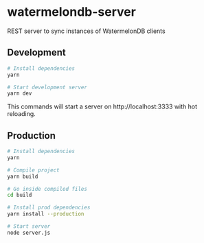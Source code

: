 # watermelondb-server

REST server to sync instances of WatermelonDB clients

## Development

```bash
# Install dependencies
yarn

# Start development server
yarn dev
```

This commands will start a server on http://localhost:3333 with hot reloading.

## Production

```bash
# Install dependencies
yarn

# Compile project
yarn build

# Go inside compiled files
cd build

# Install prod dependencies
yarn install --production

# Start server
node server.js
```
